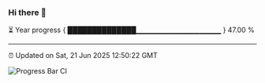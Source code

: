 ### Hi there 👋

⏳ Year progress { ██████████████▁▁▁▁▁▁▁▁▁▁▁▁▁▁▁▁ } 47.00 %

---

⏰ Updated on Sat, 21 Jun 2025 12:50:22 GMT

![Progress Bar CI](https://github.com/DhruviPatel157/GitHub-Actions-Demo/workflows/Progress%20Bar%20CI/badge.svg)
